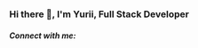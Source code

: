 ### Hi there 👋, I'm Yurii, Full Stack Developer

##### Connect with me:

[<svg xmlns="http://www.w3.org/2000/svg" width="16" height="16" fill="currentcolor" class="bi bi-twitter" viewbox="0 0 16 16"> <path d="m5.026 15c6.038 0 9.341-5.003 9.341-9.334 0-.14 0-.282-.006-.422a6.685 6.685 0 0 0 16 3.542a6.658 6.658 0 0 1-1.889.518 3.301 3.301 0 0 0 1.447-1.817 6.533 6.533 0 0 1-2.087.793a3.286 3.286 0 0 0 7.875 6.03a9.325 9.325 0 0 1-6.767-3.429 3.289 3.289 0 0 0 1.018 4.382a3.323 3.323 0 0 1 .64 6.575v.045a3.288 3.288 0 0 0 2.632 3.218 3.203 3.203 0 0 1-.865.115 3.23 3.23 0 0 1-.614-.057 3.283 3.283 0 0 0 3.067 2.277a6.588 6.588 0 0 1 .78 13.58a6.32 6.32 0 0 1-.78-.045a9.344 9.344 0 0 0 5.026 15z"/> </svg>]: https://t.me/Yurii_Shendryk

<!--

**yurii-shendryk/yurii-shendryk** is a ✨ _special_ ✨ repository because its `README.md` (this file) appears on your GitHub profile.

Here are some ideas to get you started:

- 🔭 I’m currently working on ...
- 🌱 I’m currently learning ...
- 👯 I’m looking to collaborate on ...
- 🤔 I’m looking for help with ...
- 💬 Ask me about ...
- 📫 How to reach me: ...
- 😄 Pronouns: ...
- ⚡ Fun fact: ...
  -->
